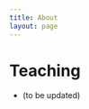 ```yaml
---
title: About
layout: page
---
```


<style> ul li { margin-bottom: 10px; } </style>

# Teaching
* (to be updated)
